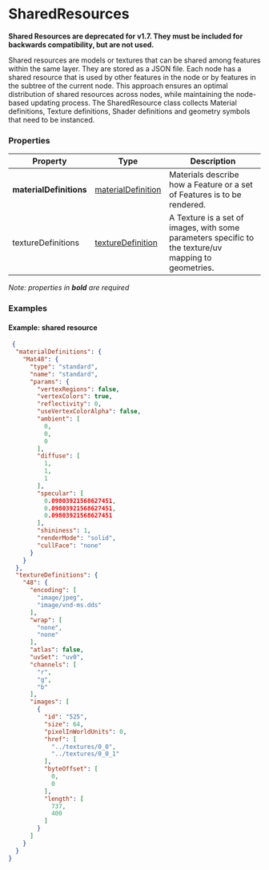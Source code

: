 # SharedResources

**Shared Resources are deprecated for v1.7.  They must be included for backwards compatibility, but are not used.**

Shared resources are models or textures that can be shared among features within the same layer. They are stored as a JSON file. Each node has a shared resource that is used by other features in the node or by features in the subtree of the current node. This approach ensures an optimal distribution of shared resources across nodes, while maintaining the node-based updating process. The SharedResource class collects Material definitions, Texture definitions, Shader definitions and geometry symbols that need to be instanced.

### Properties

| Property | Type | Description |
| --- | --- | --- |
| **materialDefinitions** | [materialDefinition](materialDefinition.cmn.md) | Materials describe how a Feature or a set of Features is to be rendered. |
| textureDefinitions | [textureDefinition](textureDefinition.cmn.md) | A Texture is a set of images, with some parameters specific to the texture/uv mapping to geometries. |

*Note: properties in **bold** are required*

### Examples 

#### Example: shared resource 

```json
 {
  "materialDefinitions": {
    "Mat48": {
      "type": "standard",
      "name": "standard",
      "params": {
        "vertexRegions": false,
        "vertexColors": true,
        "reflectivity": 0,
        "useVertexColorAlpha": false,
        "ambient": [
          0,
          0,
          0
        ],
        "diffuse": [
          1,
          1,
          1
        ],
        "specular": [
          0.09803921568627451,
          0.09803921568627451,
          0.09803921568627451
        ],
        "shininess": 1,
        "renderMode": "solid",
        "cullFace": "none"
      }
    }
  },
  "textureDefinitions": {
    "48": {
      "encoding": [
        "image/jpeg",
        "image/vnd-ms.dds"
      ],
      "wrap": [
        "none",
        "none"
      ],
      "atlas": false,
      "uvSet": "uv0",
      "channels": [
        "r",
        "g",
        "b"
      ],
      "images": [
        {
          "id": "525",
          "size": 64,
          "pixelInWorldUnits": 0,
          "href": [
            "../textures/0_0",
            "../textures/0_0_1"
          ],
          "byteOffset": [
            0,
            0
          ],
          "length": [
            737,
            400
          ]
        }
      ]
    }
  }
} 
```

